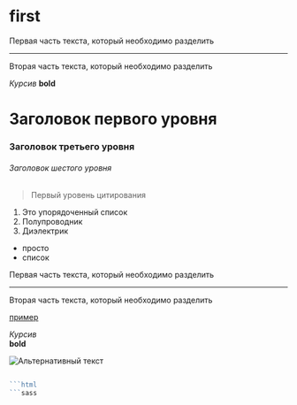 # first
Первая часть текста, который необходимо разделить
***
Вторая часть текста, который необходимо разделить

*Курсив*
**bold**
#  Заголовок первого уровня
### Заголовок третьего уровня
###### Заголовок шестого уровня

> Первый уровень цитирования

1.	Это упорядоченный список
1.	Полупроводник
1.	Диэлектрик

- просто
- список

Первая часть текста, который необходимо разделить
***
Вторая часть текста, который необходимо разделить

[пример](http://example.com/ "Необязательная подсказка")

*Курсив*  
**bold**  

![Альтернативный текст](/путь/к/изображению.jpg "Подсказка")

<pre></pre>

```javascript
```html
```sass
